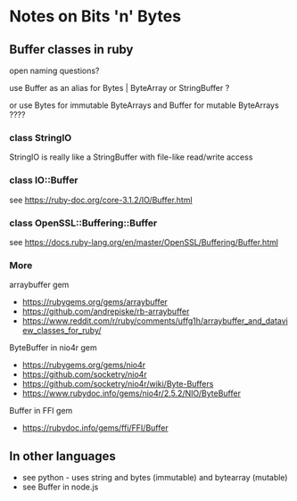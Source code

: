 # Notes on Bits 'n' Bytes






##   Buffer classes in ruby

open naming questions?

use Buffer as an alias for
Bytes | ByteArray or StringBuffer ?

or use Bytes for immutable ByteArrays and Buffer for mutable ByteArrays ????



### class StringIO
StringIO is really like a StringBuffer with file-like read/write access


### class IO::Buffer

see <https://ruby-doc.org/core-3.1.2/IO/Buffer.html>

### class OpenSSL::Buffering::Buffer

see <https://docs.ruby-lang.org/en/master/OpenSSL/Buffering/Buffer.html>


###  More

arraybuffer gem
- <https://rubygems.org/gems/arraybuffer>
- <https://github.com/andrepiske/rb-arraybuffer>
- <https://www.reddit.com/r/ruby/comments/uffg1h/arraybuffer_and_dataview_classes_for_ruby/>

ByteBuffer in nio4r gem
- <https://rubygems.org/gems/nio4r>
- <https://github.com/socketry/nio4r>
- <https://github.com/socketry/nio4r/wiki/Byte-Buffers>
- <https://www.rubydoc.info/gems/nio4r/2.5.2/NIO/ByteBuffer>


Buffer in FFI gem
- <https://rubydoc.info/gems/ffi/FFI/Buffer>




##  In other languages

- see python  - uses string and bytes (immutable) and bytearray (mutable)
- see Buffer in node.js
